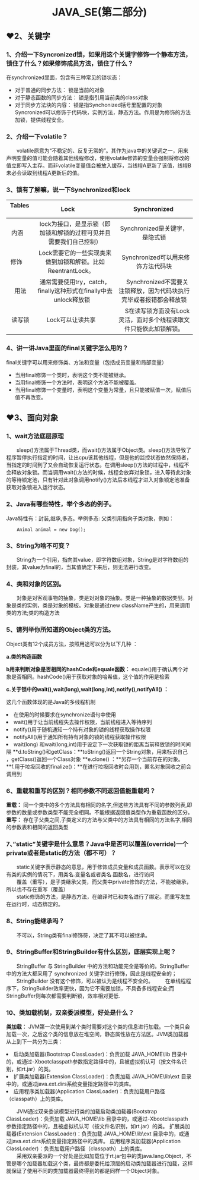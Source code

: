 # <center>JAVA_SE(第二部分)<center>
## ❤2、关键字

### 1、介绍一下Syncronized锁，如果用这个关键字修饰一个静态方法，锁住了什么？如果修饰成员方法，锁住了什么？
在synchronized里面，包含有三种常见的锁状态：

- 对于普通的同步方法：   锁是当前的对象 
- 对于静态函数的同步方法：   锁是指引用当前类的class对象 
- 对于同步方法块的内容：   锁是指Synchonized括号里配置的对象
Syncronized可以修饰于代码块，实例方法，静态方法。作用是为修饰的方法加锁，提供线程安全。
### 2、介绍一下volatile？
&emsp;&emsp;volatile原意为“不稳定的、反复无常的”。其作为java中的关键词之一，用来声明变量的值可能会随着其他线程修改，使用volatile修饰的变量会强制将修改的值立即写入主存。而非volatile变量值会被放入缓存，当线程A更新了该值，线程B未必会读取到线程A更新后的值。
### 3、锁有了解嘛，说一下Synchronized和lock

| Tables        | Lock           |Synchronized  |
| :-------------: |:-------------:| :-----:|
| 内涵     | lock为接口，是显示锁（即加锁和解锁的过程可见并且需要我们自己控制） | Synchronized是关键字，是隐式锁 |
| 修饰      | Lock需要它的一些实现类来做到加锁和解锁。比如ReentrantLock。      |   Synchronized可以用来修饰方法代码块 |
| 用法| 通常需要使用try，catch，finally这种形式在finally中去unlock释放锁     |    Synchronized不需要关注锁释放，因为代码块执行完毕或者报错都会释放锁 |
| 读写锁 | Lock可以让读共享      |    S在读写锁方面没有Lock灵活，面对多个线程读取文件只能依此加锁解锁。 |

### 4、讲一讲Java里面的final关键字怎么用的？
final关键字可以用来修饰类、方法和变量（包括成员变量和局部变量）

- 当用final修饰一个类时，表明这个类不能被继承。
- 当用final修饰一个方法时，表明这个方法不能被覆盖。
- 当用final修饰一个变量时，表明这个变量为常量，且只能被赋值一次，赋值后值不再改变。
## ❤3、面向对象
### 1、wait方法底层原理
&emsp;&emsp;sleep()方法属于Thread类，而wait()方法属于Object类。sleep()方法导致了程序暂停执行指定的时间，让出cpu该其他线程，但是他的监控状态依然保持者，当指定的时间到了又会自动恢复运行状态。在调用sleep()方法的过程中，线程不会释放对象锁。而当调用wait()方法的时候，线程会放弃对象锁，进入等待此对象的等待锁定池，只有针对此对象调用notify()方法后本线程才进入对象锁定池准备获取对象锁进入运行状态。
### 2、Java有哪些特性，举个多态的例子。
Java特性有：封装,继承,多态。举例多态: 父类引用指向子类对象，例如：
 
		Animal animal = new Dog();

### 3、String为啥不可变？
&emsp;&emsp;String为一个引用，指向其value，即字符数组对象，String是对字符数组的封装，其value为final的，当其值确定下来后，则无法进行改变。
### 4、类和对象的区别。
&emsp;&emsp;对象是对客观事物的抽象，类是对对象的抽象。类是一种抽象的数据类型。对象是类的实例，类是对象的模板。对象是通过new className产生的，用来调用类的方法;类的构造方法 
### 5、请列举你所知道的Object类的方法。
Object类有12个成员方法，按照用途可以分为以下几种 ：

**a.类的构造函数**  

**b用来判断对象是否相同的hashCode和equale函数：** equale()用于确认两个对象是否相同。hashCode()用于获取对象的哈希值，这个值的作用是检索  

**c.关于锁中的wait(),wait(long),wait(long,int),notify(),notifyAll() ：**

这几个函数体现的是Java的多线程机制  
<li> 在使用的时候要求在synchronize语句中使用
<li> wait()用于让当前线程失去操作权限，当前线程进入等待序列
<li> notify()用于随机通知一个持有对象的锁的线程获取操作权限
<li> notifyAll()用于通知所有持有对象的锁的线程获取操作权限
<li> wait(long) 和wait(long,int)用于设定下一次获取锁的距离当前释放锁的时间间隔  
**d.toString()和getClass：**toString()返回一个String对象，用来标识自己 ，getClass()返回一个Class对象  
**e.clone() ：**另存一个当前存在的对象。  
**f.用于垃圾回收的finalize()：**在进行垃圾回收时会用到，匿名对象回收之前会调用到  

### 6、重载和重写的区别？相同参数不同返回值能重载吗？

**重载：** 同一个类中的多个方法具有相同的名字,但这些方法具有不同的参数列表,即参数的数量或参数类型不能完全相同。不能根据返回值类型作为重载函数的区分。  
**重写：** 存在子父类之间,子类定义的方法与父类中的方法具有相同的方法名字,相同的参数表和相同的返回类型 

### 7、”static”关键字是什么意思？Java中是否可以覆盖(override)一个private或者是static的方法（都不可）？
&emsp;&emsp;static关键字表示静态的意思，用于修饰成员变量和成员函数。表示可以在没有类的实例的情况下，用类名.变量名或者类名.函数名，进行访问  
&emsp;&emsp;覆盖（重写），是子类继承父类，而父类中private修饰的方法，不能被继承，所以也不存在重写（覆盖）  
&emsp;&emsp;static修饰的方法，是静态方法，在编译时已和类名进行了绑定。而重写发生在运行时，动态绑定的。

### 8、String能继承吗？
&emsp;&emsp;不可以，String类有final修饰符，决定了其不可以被继承。

### 9、StringBuffer和StringBuilder有什么区别，底层实现上呢？
&emsp;&emsp;StringBuffer 与 StringBuilder 中的方法和功能完全是等价的。StringBuffer 中的方法大都采用了 synchronized 关键字进行修饰，因此是线程安全的；    
&emsp;&emsp;StringBuilder 没有这个修饰，可以被认为是线程不安全的。 
&emsp;&emsp;在单线程程序下，StringBuilder效率更快，因为它不需要加锁，不具备多线程安全;而StringBuffer则每次都需要判断锁，效率相对更低.

### 10、类加载机制，双亲委派模型，好处是什么？

**类加载：** JVM第一次使用到某个类时需要对这个类的信息进行加载。一个类只会加载一次，之后这个类的信息放在堆空间，静态属性放在方法区。JVM类加载器从上到下一共分为三类：  

<li>启动类加载器(Bootstrap ClassLoader)：负责加载 JAVA_HOME\lib 目录中的，或通过-Xbootclasspath参数指定路径中的，且被虚拟机认可（按文件名识别，如rt.jar）的类。
<li>扩展类加载器(Extension ClassLoader)：负责加载 JAVA_HOME\lib\ext 目录中的，或通过java.ext.dirs系统变量指定路径中的类库。
<li>应用程序类加载器(Application ClassLoader)：负责加载用户路径（classpath）上的类库。 

&emsp;&emsp;JVM通过双亲委派模型进行类的加载启动类加载器(Bootstrap ClassLoader)：负责加载 JAVA_HOME\lib 目录中的，或通过-Xbootclasspath参数指定路径中的，且被虚拟机认可（按文件名识别，如rt.jar）的类。 扩展类加载器(Extension ClassLoader)：负责加载 JAVA_HOME\lib\ext 目录中的，或通过java.ext.dirs系统变量指定路径中的类库。 应用程序类加载器(Application ClassLoader)：负责加载用户路径（classpath）上的类库。  
&emsp;&emsp;采用双亲委派的一个好处是比如加载位于rt.jar包中的类java.lang.Object，不管是哪个加载器加载这个类，最终都是委托给顶层的启动类加载器进行加载，这样就保证了使用不同的类加载器最终得到的都是同样一个Object对象。
